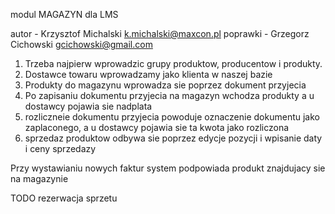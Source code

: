 modul MAGAZYN dla LMS

autor - Krzysztof Michalski k.michalski@maxcon.pl
poprawki - Grzegorz Cichowski gcichowski@gmail.com



1. Trzeba najpierw wprowadzic grupy produktow, producentow i produkty.
2. Dostawce towaru wprowadzamy jako klienta w naszej bazie
3. Produkty do magazynu wprowadza sie poprzez dokument przyjecia
4. Po zapisaniu dokumentu przyjecia na magazyn wchodza produkty a u dostawcy pojawia sie nadplata
5. rozliczneie dokumentu przyjecia powoduje oznaczenie dokumentu jako zaplaconego, a u dostawcy pojawia sie ta kwota jako rozliczona
6. sprzedaz produktow odbywa sie poprzez edycje pozycji i wpisanie daty i ceny sprzedazy

Przy wystawianiu nowych faktur system podpowiada produkt znajdujacy sie na magazynie


TODO
rezerwacja sprzetu
